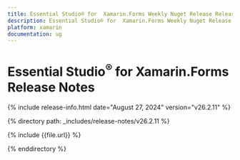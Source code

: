 ```yaml
---
title: Essential Studio® for  Xamarin.Forms Weekly Nuget Release Release Notes  
description: Essential Studio® for  Xamarin.Forms Weekly Nuget Release Release Notes  
platform: xamarin
documentation: ug
---
```


# Essential Studio<sup>®</sup> for  Xamarin.Forms  Release Notes  

{% include release-info.html date="August 27, 2024"  version="v26.2.11" %} 

{% directory path: _includes/release-notes/v26.2.11 %}

{% include {{file.url}} %}

{% enddirectory %}